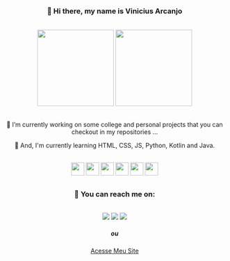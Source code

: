 <h3 align="center">👋 Hi there, my name is Vinicius Arcanjo</h3>

</br>


<div align="center">
  <img style="height: 11rem;" src="https://github-readme-stats.vercel.app/api/top-langs/?username=viniarcanjo&&langs_count=10&layout=compact"/>
  <img style="height: 11rem;" src="https://github-readme-stats.vercel.app/api?username=viniarcanjo&&count_private=true&&show_icons=true&theme=nightowl"/>
</div>

</br>

<div align="center">
  <p>🔭 I’m currently working on some college and personal projects that you can checkout in my repositories ...</p>
  <p>🌱 And, I'm currently learning HTML, CSS, JS, Python, Kotlin and Java.</p>
</div>

</br>

<div align="center">
  <img height="30" src="https://cdn.jsdelivr.net/gh/devicons/devicon/icons/html5/html5-original.svg" />
  <img height="30" src="https://cdn.jsdelivr.net/gh/devicons/devicon/icons/css3/css3-original.svg" />
  <img height="30" src="https://cdn.jsdelivr.net/gh/devicons/devicon/icons/javascript/javascript-original.svg" />
  <img height="30" src="https://cdn.jsdelivr.net/gh/devicons/devicon/icons/python/python-original.svg" />
  <img height="30" src="https://cdn.jsdelivr.net/gh/devicons/devicon/icons/kotlin/kotlin-original.svg" />
  <img height="30" src="https://cdn.jsdelivr.net/gh/devicons/devicon/icons/java/java-original.svg" />
</div>

  ##

<div align="center">
  <h3>📲 You can reach me on:</h3></br>
  <a href="https://www.linkedin.com/in/vinicius-arcanjo-404b6b198/"><img src="https://img.shields.io/badge/LinkedIn-0077B5?style=for-the-badge&logo=linkedin&logoColor=white"/></a>
  <a href="https://www.instagram.com/viiniarcanjo/"><img src="https://img.shields.io/badge/Instagram-E4405F?style=for-the-badge&logo=instagram&logoColor=white"/></a>
  <a href="https://api.whatsapp.com/send?phone=5587988077497&text=Ol%C3%A1%2C%20acabei%20de%20conferir%20o%20seu%20site%20portf%C3%B3lio%20e%20gostaria%20de%20bater%20um%20papo!"><img src="https://img.shields.io/badge/WhatsApp-25D366?style=for-the-badge&logo=whatsapp&logoColor=white"/></a>
</div>

<div align="center">
  <h5>ou</h5>
  <a href="https://viniciusarcanjo.tech" target="_blank">Acesse Meu Site</a>
</div>
